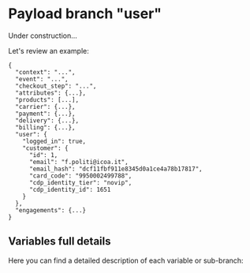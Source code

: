 # Payload branch "user"

Under construction...

Let's review an example:

```js{11-21}
{
  "context": "...",
  "event": "...",
  "checkout_step": "...",
  "attributes": {...},
  "products": [...],
  "carrier": {...},
  "payment": {...},
  "delivery": {...},
  "billing": {...},
  "user": {
    "logged_in": true,
    "customer": {
      "id": 1,
      "email": "f.politi@icoa.it",
      "email_hash": "dcf11fbf911e8345d0a1ce4a78b17817",
      "card_code": "9950002499788",
      "cdp_identity_tier": "novip",
      "cdp_identity_id": 1651
    }
  },
  "engagements": {...}
}
```
## Variables full details
Here you can find a detailed description of each variable or sub-branch: